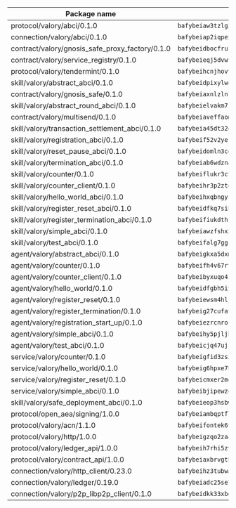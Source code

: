 | Package name                                                  | Package hash                                                  |
| ------------------------------------------------------------- | ------------------------------------------------------------- |
| protocol/valory/abci/0.1.0                                    | `bafybeiaw3tzlg3rkvnn5fcufblktmfwngmxugn4yo7pyjp76zz6aqtqcay` |
| connection/valory/abci/0.1.0                                  | `bafybeiap2iqpexya667merizj6h75267zurbbxhzcijrxu6hdt2wmkrhai` |
| contract/valory/gnosis_safe_proxy_factory/0.1.0               | `bafybeidbocfrust66bagafrzqiniyv2p7kp3i5tgpuiepmuztsnjin2qpe` |
| contract/valory/service_registry/0.1.0                        | `bafybeieqj5dvwttrxigie6kffbhysfjimapbp7zhsgojyukxsjns2dtkny` |
| protocol/valory/tendermint/0.1.0                              | `bafybeihcnjhovvyyfbkuw5sjyfx2lfd4soeocfqzxz54g67333m6nk5gxq` |
| skill/valory/abstract_abci/0.1.0                              | `bafybeidpixylwoisuciygaqnerwfk4wnbropwc2ghvtlmqusqxe6pyz5iu` |
| contract/valory/gnosis_safe/0.1.0                             | `bafybeiaxnlzlnlb34ud6wrsm2el477xnubhpe36gh4pcvmvurfz2uafbve` |
| skill/valory/abstract_round_abci/0.1.0                        | `bafybeielvakm7stiobx44fd3vdrd7xltdp6dnnqyt7loyi6tj4rndfbthu` |
| contract/valory/multisend/0.1.0                               | `bafybeiaveffaomsnmsc5hx62o77u7ilma6eipox7m5lrwa56737ektva3i` |
| skill/valory/transaction_settlement_abci/0.1.0                | `bafybeia45dt32qykrgvzbj5wivphlv5x3mvv4mzdw3rlnz4ci54vh7hvge` |
| skill/valory/registration_abci/0.1.0                          | `bafybeif52v2yejfxrxrkauwrdpthfc7tj6jhhluy2ifrnqqshgxc3kdib4` |
| skill/valory/reset_pause_abci/0.1.0                           | `bafybeidomln3cqkfgkhjkmd3s7suo75lakas56cfddyy4ps2edmqyyv6uq` |
| skill/valory/termination_abci/0.1.0                           | `bafybeiab6wdznaz5qbcbypgczw4frv7slzmkwyjso4wehbxg3qn7qyhkpa` |
| skill/valory/counter/0.1.0                                    | `bafybeiflukr3ctanj5sqpvzxtejpk3sbuffmkam2enmle5rqx2huuu4jdy` |
| skill/valory/counter_client/0.1.0                             | `bafybeihr3p2ztqpbgzuo4xi7gwq4hjcc3khibirritnxkajaugshlzxjke` |
| skill/valory/hello_world_abci/0.1.0                           | `bafybeihxqbngyz4ov2fgrsvyrifvus6tsrgys67btgbn76lie4oqlkljui` |
| skill/valory/register_reset_abci/0.1.0                        | `bafybeidfkq7sihbe6254x2ee4czn5sw6tx75exkyag3nifbhur7p6lbiny` |
| skill/valory/register_termination_abci/0.1.0                  | `bafybeifiukdthftttpqzonr4ajxqwzndop5crcbkl2fw44igr5yyyabzoa` |
| skill/valory/simple_abci/0.1.0                                | `bafybeiawzfshx5korfbjvozihfpeowmdf7agcftvczrszffxvrpncokqxa` |
| skill/valory/test_abci/0.1.0                                  | `bafybeifalg7ggrktzrmkft4huvt7vrcf3ch7btu6dsfymsew7hyqdaelty` |
| agent/valory/abstract_abci/0.1.0                              | `bafybeigkxa5dxmjqrfhrpxewlgquphqpxlonwknpgcuxdrpva2gaen5g7i` |
| agent/valory/counter/0.1.0                                    | `bafybeifh4v67rt23jh5uyqajqvc7tzxsy7utelf7arux6zhphnv6hjynza` |
| agent/valory/counter_client/0.1.0                             | `bafybeibyxuqo4itomksd6wvr3loblr2ba4jxa4x3wvtgr3rofpl5xueaaa` |
| agent/valory/hello_world/0.1.0                                | `bafybeidfgbh5iyrxxi4aihaymxcgtjta756vcri5g2xvvy54pnu5yzhvgy` |
| agent/valory/register_reset/0.1.0                             | `bafybeiewsm4hljsmxl6emgr3hjhm5lfsidrez2fh7mfen5k23aqcju7pvi` |
| agent/valory/register_termination/0.1.0                       | `bafybeig27cufatxnmzfukilag4oe33hmp7ejalnrxuryrxw6mei2tjtxp4` |
| agent/valory/registration_start_up/0.1.0                      | `bafybeiezrcnrofxvluaxoig37nv5oenvmpxngcdevkxpaqsjmzfbfd5oma` |
| agent/valory/simple_abci/0.1.0                                | `bafybeihy5pjljhqwnybafc7ms7ng4cr6vfsgve2oqkgdfdktfgxklafwvi` |
| agent/valory/test_abci/0.1.0                                  | `bafybeicjq47ujrqsb5vfxwlo4fymzfbbnmyjr5g2cqpv55whn7cpbiv634` |
| service/valory/counter/0.1.0                                  | `bafybeigfid3zs3mctvxy7ztxbndz2is542oxcz2hznh4lfvtqimov4dhlu` |
| service/valory/hello_world/0.1.0                              | `bafybeig6hpxe7hshg2ambkr5ey2l3y6ybukgwtmgtqqj7w72i2zme67peu` |
| service/valory/register_reset/0.1.0                           | `bafybeicmxer2meffztvg5qlroudfkdcbf7ajprvaxke5ii6btx7fczbzqa` |
| service/valory/simple_abci/0.1.0                              | `bafybeibjipewzq5y6fgirgs3e46r6r3ovawmeyj5pfho4gvpwa3ulgo4we` |
| skill/valory/safe_deployment_abci/0.1.0                       | `bafybeieop3hsbwmyhdnkdsyu7pdcshurluhlyqxxmg77sdfaic3huewl6q` |
| protocol/open_aea/signing/1.0.0                               | `bafybeiambqptflge33eemdhis2whik67hjplfnqwieoa6wblzlaf7vuo44` |
| protocol/valory/acn/1.1.0                                     | `bafybeifontek6tvaecatoauiule3j3id6xoktpjubvuqi3h2jkzqg7zh7a` |
| protocol/valory/http/1.0.0                                    | `bafybeigzqo2zaakcjtzzsm6dh4x73v72xg6ctk6muyp5uq5ueb7y34fbxy` |
| protocol/valory/ledger_api/1.0.0                              | `bafybeih7rhi5zvfvwakx5ifgxsz2cfipeecsh7bm3gnudjxtvhrygpcftq` |
| protocol/valory/contract_api/1.0.0                            | `bafybeiaxbrvgtbdrh4lslskuxyp4awyr4whcx3nqq5yrr6vimzsxg5dy64` |
| connection/valory/http_client/0.23.0                          | `bafybeihz3tubwado7j3wlivndzzuj3c6fdsp4ra5r3nqixn3ufawzo3wii` |
| connection/valory/ledger/0.19.0                               | `bafybeiadc25se7dgnn4mufztwpzdono4xsfs45qknzdqyi3gckn6ccuv44` |
| connection/valory/p2p_libp2p_client/0.1.0                     | `bafybeidkk33xbga54szmitk6uwsi3ef56hbbdbuasltqtiyki34hgfpnxa` |
